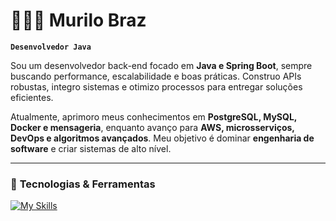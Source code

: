 # 👨🏽‍💻 Murilo Braz  

**`Desenvolvedor Java`**  

Sou um desenvolvedor back-end focado em **Java e Spring Boot**, sempre buscando performance, escalabilidade e boas práticas. Construo APIs robustas, integro sistemas e otimizo processos para entregar soluções eficientes.  

Atualmente, aprimoro meus conhecimentos em **PostgreSQL, MySQL, Docker e mensageria**, enquanto avanço para **AWS, microsserviços, DevOps e algoritmos avançados**. Meu objetivo é dominar **engenharia de software** e criar sistemas de alto nível.  

---

### 🚀 **Tecnologias & Ferramentas**  

[![My Skills](https://skillicons.dev/icons?i=java,spring,postgresql,mysql,docker,aws,git)](https://skillicons.dev)  


